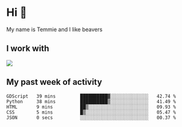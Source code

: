 <h1 align="left">Hi 👋</h1>

<p>My name is Temmie and I like beavers</p>

<h2 align="left">I work with</h2>

<div align=left>
  <img src="https://skillicons.dev/icons?i=py,godot,javascript,css,html,linux,git,blender,bash,vscode,&theme=dark">
</div>


<h2 align="left">My past week of activity</h2>

<!--START_SECTION:waka-->

```text
GDScript   39 mins         ██████████▓░░░░░░░░░░░░░░   42.74 %
Python     38 mins         ██████████▒░░░░░░░░░░░░░░   41.49 %
HTML       9 mins          ██▒░░░░░░░░░░░░░░░░░░░░░░   09.93 %
CSS        5 mins          █▒░░░░░░░░░░░░░░░░░░░░░░░   05.47 %
JSON       0 secs          ░░░░░░░░░░░░░░░░░░░░░░░░░   00.37 %
```

<!--END_SECTION:waka-->
